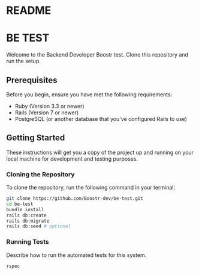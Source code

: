 # README

# BE TEST

Welcome to the Backend Developer Boostr test. Clone this repository and run the setup.

## Prerequisites

Before you begin, ensure you have met the following requirements:
- Ruby (Version 3.3 or newer)
- Rails (Version 7 or newer)
- PostgreSQL (or another database that you've configured Rails to use)

## Getting Started

These instructions will get you a copy of the project up and running on your local machine for development and testing purposes.

### Cloning the Repository

To clone the repository, run the following command in your terminal:

```bash
git clone https://github.com/Boostr-dev/be-test.git
cd be-test
bundle install
rails db:create
rails db:migrate
rails db:seed # optional
```
### Running Tests
Describe how to run the automated tests for this system.

```bash
rspec
```
